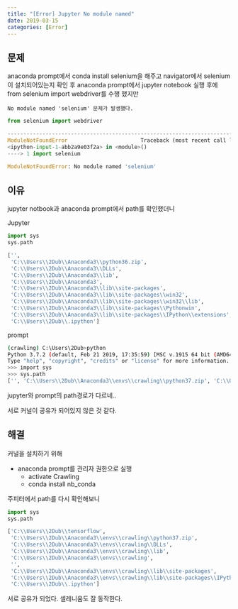 ```yaml
---
title: "[Error] Jupyter No module named"
date: 2019-03-15
categories: [Error]
---
```


## 문제

anaconda prompt에서 conda install selenium을 해주고 navigator에서 selenium이 설치되어있는지 확인 후 anaconda prompt에서 jupyter notebook 실행 후에 from selenium import webdriver를 수행 했지만

`No module named 'selenium' 문제가 발생했다.`

```python
from selenium import webdriver

---------------------------------------------------------------------------
ModuleNotFoundError                       Traceback (most recent call last)
<ipython-input-1-abb2a9e03f2a> in <module>()
----> 1 import selenium

ModuleNotFoundError: No module named 'selenium'
```

## 이유

jupyter notbook과 anaconda prompt에서 path를 확인했더니

Jupyter
```python
import sys
sys.path

['',
 'C:\\Users\\2Dub\\Anaconda3\\python36.zip',
 'C:\\Users\\2Dub\\Anaconda3\\DLLs',
 'C:\\Users\\2Dub\\Anaconda3\\lib',
 'C:\\Users\\2Dub\\Anaconda3',
 'C:\\Users\\2Dub\\Anaconda3\\lib\\site-packages',
 'C:\\Users\\2Dub\\Anaconda3\\lib\\site-packages\\win32',
 'C:\\Users\\2Dub\\Anaconda3\\lib\\site-packages\\win32\\lib',
 'C:\\Users\\2Dub\\Anaconda3\\lib\\site-packages\\Pythonwin',
 'C:\\Users\\2Dub\\Anaconda3\\lib\\site-packages\\IPython\\extensions',
 'C:\\Users\\2Dub\\.ipython']
```

prompt
```bash
(crawling) C:\Users\2Dub>python
Python 3.7.2 (default, Feb 21 2019, 17:35:59) [MSC v.1915 64 bit (AMD64)] :: Anaconda, Inc. on win32
Type "help", "copyright", "credits" or "license" for more information.
>>> import sys
>>> sys.path
['', 'C:\\Users\\2Dub\\Anaconda3\\envs\\crawling\\python37.zip', 'C:\\Users\\2Dub\\Anaconda3\\envs\\crawling\\DLLs', 'C:\\Users\\2Dub\\Anaconda3\\envs\\crawling\\lib', 'C:\\Users\\2Dub\\Anaconda3\\envs\\crawling', 'C:\\Users\\2Dub\\Anaconda3\\envs\\crawling\\lib\\site-packages']
```

jupyter와 prompt의 path경로가 다르네..

서로 커널이 공유가 되어있지 않은 것 같다.

## 해결

커널을 설치하기 위해

- anaconda prompt를 관리자 권한으로 실행
  - activate Crawling
  - conda install nb_conda

주피터에서 path를 다시 확인해보니

```python
import sys
sys.path

['C:\\Users\\2Dub\\tensorflow',
 'C:\\Users\\2Dub\\Anaconda3\\envs\\crawling\\python37.zip',
 'C:\\Users\\2Dub\\Anaconda3\\envs\\crawling\\DLLs',
 'C:\\Users\\2Dub\\Anaconda3\\envs\\crawling\\lib',
 'C:\\Users\\2Dub\\Anaconda3\\envs\\crawling',
 '',
 'C:\\Users\\2Dub\\Anaconda3\\envs\\crawling\\lib\\site-packages',
 'C:\\Users\\2Dub\\Anaconda3\\envs\\crawling\\lib\\site-packages\\IPython\\extensions',
 'C:\\Users\\2Dub\\.ipython']
```

서로 공유가 되었다. 셀레니움도 잘 동작한다.
